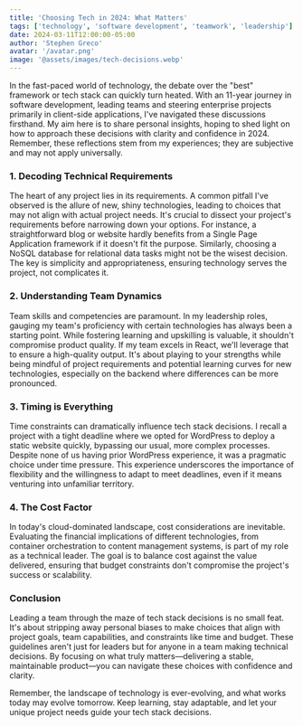 ```yaml
---
title: 'Choosing Tech in 2024: What Matters'
tags: ['technology', 'software development', 'teamwork', 'leadership']
date: 2024-03-11T12:00:00-05:00
author: 'Stephen Greco'
avatar: '/avatar.png'
image: '@assets/images/tech-decisions.webp'
---
```


In the fast-paced world of technology, the debate over the "best" framework or tech stack can quickly turn heated. With an 11-year journey in software development, leading teams and steering enterprise projects primarily in client-side applications, I've navigated these discussions firsthand. My aim here is to share personal insights, hoping to shed light on how to approach these decisions with clarity and confidence in 2024. Remember, these reflections stem from my experiences; they are subjective and may not apply universally.

### 1. Decoding Technical Requirements

The heart of any project lies in its requirements. A common pitfall I've observed is the allure of new, shiny technologies, leading to choices that may not align with actual project needs. It's crucial to dissect your project's requirements before narrowing down your options. For instance, a straightforward blog or website hardly benefits from a Single Page Application framework if it doesn't fit the purpose. Similarly, choosing a NoSQL database for relational data tasks might not be the wisest decision. The key is simplicity and appropriateness, ensuring technology serves the project, not complicates it.

### 2. Understanding Team Dynamics

Team skills and competencies are paramount. In my leadership roles, gauging my team's proficiency with certain technologies has always been a starting point. While fostering learning and upskilling is valuable, it shouldn't compromise product quality. If my team excels in React, we'll leverage that to ensure a high-quality output. It's about playing to your strengths while being mindful of project requirements and potential learning curves for new technologies, especially on the backend where differences can be more pronounced.

### 3. Timing is Everything

Time constraints can dramatically influence tech stack decisions. I recall a project with a tight deadline where we opted for WordPress to deploy a static website quickly, bypassing our usual, more complex processes. Despite none of us having prior WordPress experience, it was a pragmatic choice under time pressure. This experience underscores the importance of flexibility and the willingness to adapt to meet deadlines, even if it means venturing into unfamiliar territory.

### 4. The Cost Factor

In today's cloud-dominated landscape, cost considerations are inevitable. Evaluating the financial implications of different technologies, from container orchestration to content management systems, is part of my role as a technical leader. The goal is to balance cost against the value delivered, ensuring that budget constraints don't compromise the project's success or scalability.

### Conclusion

Leading a team through the maze of tech stack decisions is no small feat. It's about stripping away personal biases to make choices that align with project goals, team capabilities, and constraints like time and budget. These guidelines aren't just for leaders but for anyone in a team making technical decisions. By focusing on what truly matters—delivering a stable, maintainable product—you can navigate these choices with confidence and clarity.

Remember, the landscape of technology is ever-evolving, and what works today may evolve tomorrow. Keep learning, stay adaptable, and let your unique project needs guide your tech stack decisions.

